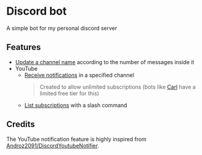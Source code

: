 # Discord bot

A simple bot for my personal discord server

## Features

- [Update a channel name](src/tasks/counter.ts) according to the number of messages inside it
- YouTube
  - [Receive notifications](src/tasks/youtube.ts) in a specified channel
    > Created to allow unlimited subscriptions (bots like [Carl](https://carl.gg/) have a limited free tier for this)
  - [List subscriptions](src/commands/youtube.ts) with a slash command

## Credits

The YouTube notification feature is highly inspired from [Androz2091/DiscordYoutubeNotifier](https://github.com/Androz2091/DiscordYoutubeNotifier).
